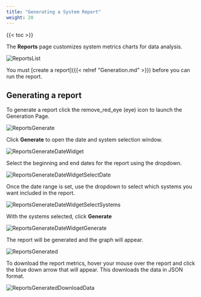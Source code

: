 ```yaml
---
title: "Generating a System Report"
weight: 20
---
```



{{< toc >}}

The **Reports** page customizes system metrics charts for data analysis.

![ReportsList](/images/TrueCommand/2.0/ReportsList.png "Reports List")

You must [create a report]({{< relref "Generation.md" >}}) before you can run the report.

## Generating a report

To generate a report click the <mat-icon role="img" class="mat-icon notranslate material-icons mat-icon-no-color" aria-hidden="true">remove_red_eye</mat-icon> (eye) icon to launch the Generation Page.

![ReportsGenerate](/images/TrueCommand/2.0/ReportsGenerate.png "Reports Generate")

Click **Generate** to open the date and system selection window.

![ReportsGenerateDateWidget](/images/TrueCommand/2.0/ReportsGenerateDateWidget.png "Reports Generate Date Widget")

Select the beginning and end dates for the report using the dropdown.

![ReportsGenerateDateWidgetSelectDate](/images/TrueCommand/2.0/ReportsGenerateDateWidgetSelectDate.png "Reports Generate Date Widget Select Date")

Once the date range is set, use the dropdown to select which systems you want included in the report.

![ReportsGenerateDateWidgetSelectSystems](/images/TrueCommand/2.0/ReportsGenerateDateWidgetSelectSystems.png "Reports Generate Date Widget Select Systems")

With the systems selected, click **Generate**

![ReportsGenerateDateWidgetGenerate](/images/TrueCommand/2.0/ReportsGenerateDateWidgetGenerate.png "Reports Generate Date Widget Generate")

The report will be generated and the graph will appear. 

![ReportsGenerated](/images/TrueCommand/2.0/ReportsGenerated.png "ReportsGenerated")

To download the report metrics, hover your mouse over the report and click the blue down arrow that will appear.  This downloads the data in JSON format. 

![ReportsGeneratedDownloadData](/images/TrueCommand/2.0/ReportsGeneratedDownloadData.png "Reports Generated Download Data")
